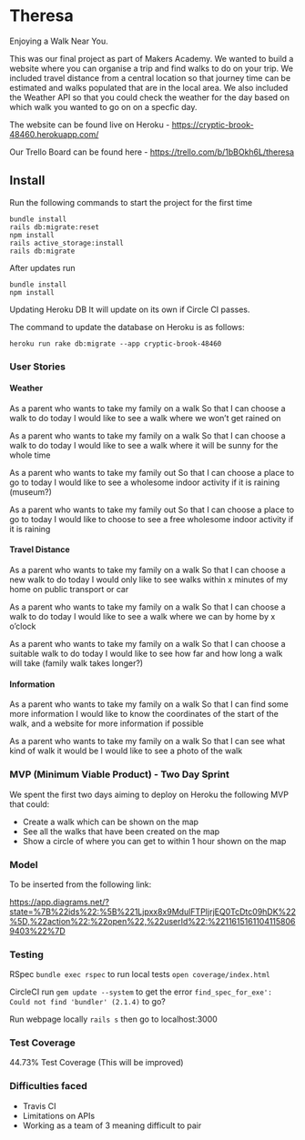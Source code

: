 # Theresa

Enjoying a Walk Near You.

This was our final project as part of Makers Academy. We wanted to build a website where you can organise a trip and find walks to do on your trip. We included travel distance from a central location so that journey time can be estimated and walks populated that are in the local area. We also included the Weather API so that you could check the weather for the day based on which walk you wanted to go on on a specfic day.

The website can be found live on Heroku - https://cryptic-brook-48460.herokuapp.com/

Our Trello Board can be found here - https://trello.com/b/1bBOkh6L/theresa

## Install

Run the following commands to start the project for the first time
```
bundle install
rails db:migrate:reset
npm install
rails active_storage:install
rails db:migrate
```

After updates run
```
bundle install
npm install
```

Updating Heroku DB
It will update on its own if Circle CI passes. 

The command to update the database on Heroku is as follows:
```
heroku run rake db:migrate --app cryptic-brook-48460
```

### User Stories

#### Weather
As a parent who wants to take my family on a walk
So that I can choose a walk to do today
I would like to see a walk where we won’t get rained on

As a parent who wants to take my family on a walk
So that I can choose a walk to do today
I would like to see a walk where it will be sunny for the whole time

As a parent who wants to take my family out
So that I can choose a place to go to today
I would like to see a wholesome indoor activity if it is raining (museum?)

As a parent who wants to take my family out
So that I can choose a place to go to today
I would like to choose to see a free wholesome indoor activity if it is raining

#### Travel Distance

As a parent who wants to take my family on a walk
So that I can choose a new walk to do today
I would only like to see walks within x minutes of my home on public transport or car

As a parent who wants to take my family on a walk
So that I can choose a walk to do today
I would like to see a walk where we can by home by x o’clock

As a parent who wants to take my family on a walk
So that I can choose a suitable walk to do today
I would like to see how far and how long a walk will take (family walk takes longer?)

#### Information

As a parent who wants to take my family on a walk
So that I can find some more information
I would like to know the coordinates of the start of the walk, and a website for more information if possible

As a parent who wants to take my family on a walk
So that I can see what kind of walk it would be 
I would like to see a photo of the walk

### MVP (Minimum Viable Product) - Two Day Sprint

We spent the first two days aiming to deploy on Heroku the following MVP that could:

- Create a walk which can be shown on the map
- See all the walks that have been created on the map
- Show a circle of where you can get to within 1 hour shown on the map

### Model

To be inserted from the following link:

https://app.diagrams.net/?state=%7B%22ids%22:%5B%221Ljpxx8x9MdulFTPIjrjEQ0TcDtc09hDK%22%5D,%22action%22:%22open%22,%22userId%22:%22116151611041158069403%22%7D

### Testing
RSpec
`bundle exec rspec` to run local tests
`open coverage/index.html`

CircleCI
run `gem update --system` to get the error 
`find_spec_for_exe': Could not find 'bundler' (2.1.4)` to go?

Run webpage locally
`rails s` then go to localhost:3000

### Test Coverage

44.73% Test Coverage (This will be improved)

### Difficulties faced

- Travis CI
- Limitations on APIs
- Working as a team of 3 meaning difficult to pair

